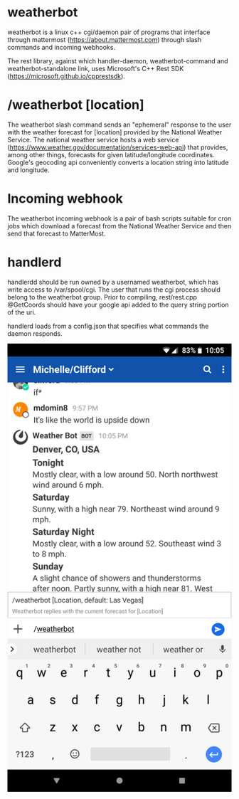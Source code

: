 # weatherbot

weatherbot is a linux c++ cgi/daemon pair of programs that interface through mattermost (https://about.mattermost.com) through slash commands and incoming webhooks.

The rest library, against which handler-daemon, weatherbot-command and weatherbot-standalone link, uses Microsoft's C++ Rest SDK (https://microsoft.github.io/cpprestsdk).

# /weatherbot [location]
The weatherbot slash command sends an "ephemeral" response to the user with the weather forecast for [location] provided by the National Weather Service.
The national weather service hosts a web service (https://www.weather.gov/documentation/services-web-api) that provides, among other things, forecasts for given latitude/longitude coordinates.
Google's geocoding api conveniently converts a location string into latitude and longitude.

# Incoming webhook
The weatherbot incoming webhook is a pair of bash scripts suitable for cron jobs which download a forecast from the National Weather Service and then send that forecast to MatterMost.

# handlerd
handlerdd should be run owned by a usernamed weatherbot, which has write access to /var/spool/cgi. The user that runs the cgi process should belong to the weatherbot group. Prior to compiling, rest/rest.cpp @GetCoords should have your google api added to the query string portion of the uri. 

handlerd loads from a config.json that specifies what commands the daemon responds.

<img src="https://github.com/cburn11/weatherbot/raw/master/Screenshot_20180601-220531.png">

